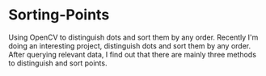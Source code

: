 # Sorting-Points
Using OpenCV to distinguish dots and sort them by any order.
Recently I'm doing an interesting project, distinguish dots and sort them by any order. After querying relevant data, I find out that there are mainly three methods to distinguish and sort points.
